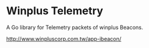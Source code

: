 # Winplus Telemetry

A Go library for Telemetry packets of winplus Beacons.

http://www.winpluscorp.com.tw/app-ibeacon/

